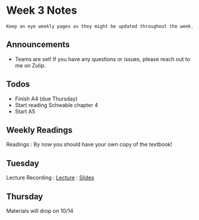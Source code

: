 
# Week 3 Notes

```{note}
Keep an eye weekly pages as they might be updated throughout the week.
```

## Announcements

* Teams are set! If you have any questions or issues, please reach out to me on Zulip.

## Todos

* Finish A4 (due Thursday) 
* Start reading Schwable chapter 4
* Start A5

## Weekly Readings

Readings
: By now you should have your own copy of the textbook!

## Tuesday

Lecture Recording
: [Lecture](https://uci.yuja.com/V/Video?v=6144398&node=27391029&a=1633064763&autoplay=1)
: <a href="../resources/INF151_Week_3_Tue_Managing_the_Project.pdf">Slides</a>


## Thursday

Materials will drop on 10/14


